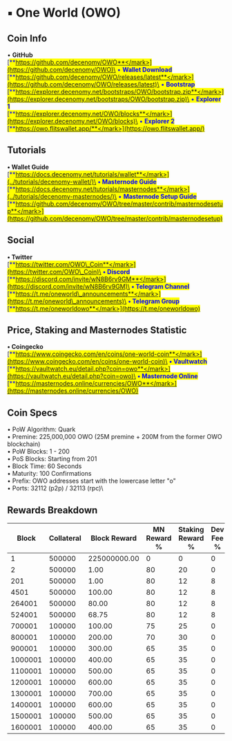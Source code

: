 # ▪ One World (OWO)

## Coin Info

• **GitHub**\
[<mark style="color:blue;">**https://github.com/decenomy/OWO**</mark>](https://github.com/decenomy/OWO)\
• **Wallet Download**\
[<mark style="color:blue;">**https://github.com/decenomy/OWO/releases/latest**</mark>](https://github.com/decenomy/OWO/releases/latest)\
• **Bootstrap**\
[<mark style="color:blue;">**https://explorer.decenomy.net/bootstraps/OWO/bootstrap.zip**</mark>](https://explorer.decenomy.net/bootstraps/OWO/bootstrap.zip)\
• **Explorer 1** \
[<mark style="color:blue;">**https://explorer.decenomy.net/OWO/blocks**</mark>](https://explorer.decenomy.net/OWO/blocks)\
• **Explorer 2**\
[<mark style="color:blue;">**https://owo.flitswallet.app/**</mark>](https://owo.flitswallet.app/)

## Tutorials

**• Wallet Guide**\
[<mark style="color:blue;">**https://docs.decenomy.net/tutorials/wallet**</mark>](../tutorials/decenomy-wallet/)\
**• Masternode Guide**\
[<mark style="color:blue;">**https://docs.decenomy.net/tutorials/masternodes**</mark>](../tutorials/decenomy-masternodes/)\
• **Masternode Setup Guide**\
[<mark style="color:blue;">**https://github.com/decenomy/OWO/tree/master/contrib/masternodesetup**</mark>](https://github.com/decenomy/OWO/tree/master/contrib/masternodesetup)

## Social

**• Twitter**\
[<mark style="color:blue;">**https://twitter.com/OWO\_Coin**</mark>](https://twitter.com/OWO\_Coin)\
**• Discord**\
[<mark style="color:blue;">**https://discord.com/invite/wN8B6rv9GM**</mark>](https://discord.com/invite/wN8B6rv9GM)\
**• Telegram Channel**\
[<mark style="color:blue;">**https://t.me/oneworld\_announcements**</mark>](https://t.me/oneworld\_announcements)\
**• Telegram Group**\
[<mark style="color:blue;">**https://t.me/oneworldowo**</mark>](https://t.me/oneworldowo)

## Price, Staking and Masternodes Statistic

**• Coingecko**\
[<mark style="color:blue;">**https://www.coingecko.com/en/coins/one-world-coin**</mark>](https://www.coingecko.com/en/coins/one-world-coin)\
**• Vaultwatch**\
[<mark style="color:blue;">**https://vaultwatch.eu/detail.php?coin=owo**</mark>](https://vaultwatch.eu/detail.php?coin=owo)\
**• Masternode Online**\
[<mark style="color:blue;">**https://masternodes.online/currencies/OWO**</mark>](https://masternodes.online/currencies/OWO)

## Coin Specs

• PoW Algorithm: Quark \
• Premine: 225,000,000 OWO (25M premine + 200M from the former OWO blockchain)\
• PoW Blocks: 1 - 200\
• PoS Blocks: Starting from 201\
• Block Time: 60 Seconds\
• Maturity: 100 Confirmations\
• Prefix: OWO addresses start with the lowercase letter "o"\
• Ports: 32112 (p2p) / 32113 (rpc)\


## Rewards Breakdown

| Block   | Collateral | Block Reward | MN Reward % | Staking Reward % | Dev Fee % | MN Reward | Staker Reward | Dev Fee | roi 500 | roi 1000 | roi 1500 | roi 2000 | roi 2500 | coin supply |
| ------- | ---------- | ------------ | ----------- | ---------------- | --------- | --------- | ------------- | ------- | ------- | -------- | -------- | -------- | -------- | ----------- |
| 1       | 500000     | 225000000.00 | 0           | 0                | 0         | 0.00      | 0.00          | 0.00    | 0.00    | 0.00     | 0.00     | 0.00     | 0.00     | 225M        |
| 2       | 500000     | 1.00         | 80          | 20               | 0         | 0.80      | 0.20          | 0.00    | 0.17    | 0.08     | 0.06     | 0.04     | 0.03     | 225M        |
| 201     | 500000     | 1.00         | 80          | 12               | 8         | 0.80      | 0.12          | 0.08    | 0.17    | 0.08     | 0.06     | 0.04     | 0.03     | 225M        |
| 4501    | 500000     | 100.00       | 80          | 12               | 8         | 80.00     | 12.00         | 8.00    | 16.82   | 8.41     | 5.61     | 4.20     | 3.36     | 225M        |
| 264001  | 500000     | 80.00        | 80          | 12               | 8         | 64.00     | 9.60          | 6.40    | 13.46   | 6.73     | 4.49     | 3.36     | 2.69     | 251M        |
| 524001  | 500000     | 68.75        | 80          | 12               | 8         | 55.00     | 8.25          | 5.50    | 11.56   | 5.78     | 3.85     | 2.89     | 2.31     | 272M        |
| 700001  | 100000     | 100.00       | 75          | 25               | 0         | 75.00     | 25.00         | 0.00    | 78.84   | 39.42    | 26.28    | 19.71    | 15.77    | 284M        |
| 800001  | 100000     | 200.00       | 70          | 30               | 0         | 140.00    | 60.00         | 0.00    | 147.17  | 73.58    | 49.06    | 36.79    | 29.43    | 294M        |
| 900001  | 100000     | 300.00       | 65          | 35               | 0         | 195.00    | 105.00        | 0.00    | 204.98  | 102.49   | 68.33    | 51.25    | 41.00    | 314M        |
| 1000001 | 100000     | 400.00       | 65          | 35               | 0         | 260.00    | 140.00        | 0.00    | 273.31  | 136.66   | 91.10    | 68.33    | 54.66    | 344M        |
| 1100001 | 100000     | 500.00       | 65          | 35               | 0         | 325.00    | 175.00        | 0.00    | 341.64  | 170.82   | 113.88   | 85.41    | 68.33    | 384M        |
| 1200001 | 100000     | 600.00       | 65          | 35               | 0         | 390.00    | 210.00        | 0.00    | 409.97  | 204.98   | 136.66   | 102.49   | 81.99    | 434M        |
| 1300001 | 100000     | 700.00       | 65          | 35               | 0         | 455.00    | 245.00        | 0.00    | 478.30  | 239.15   | 159.43   | 119.57   | 95.66    | 494M        |
| 1400001 | 100000     | 600.00       | 65          | 35               | 0         | 390.00    | 210.00        | 0.00    | 409.97  | 204.98   | 136.66   | 102.49   | 81.99    | 564M        |
| 1500001 | 100000     | 500.00       | 65          | 35               | 0         | 325.00    | 175.00        | 0.00    | 341.64  | 170.82   | 113.88   | 85.41    | 68.33    | 624M        |
| 1600001 | 100000     | 400.00       | 65          | 35               | 0         | 260.00    | 140.00        | 0.00    | 273.31  | 136.66   | 91.10    | 68.33    | 54.66    | 674M        |
